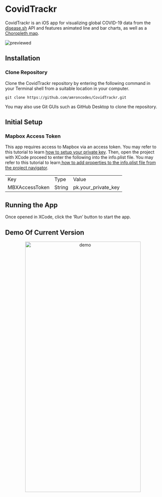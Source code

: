 # CovidTrackr

CovidTrackr is an iOS app for visualizing global COVID-19 data from the [disease.sh](https://disease.sh) API and features animated line and bar charts, as well as a [Choropleth map](https://datavizcatalogue.com/methods/choropleth.html).

![previewed](https://user-images.githubusercontent.com/54814481/234190409-6734e9de-ee70-4baf-bfe6-cc56ad5dc2e4.png)

## Installation
### Clone Repository
Clone the CovidTrackr repository by entering the following command in your Terminal shell from a suitable location in your computer.
```
git clone https://github.com/amroncodes/CovidTrackr.git
```
You may also use Git GUIs such as GitHub Desktop to clone the repository.

## Initial Setup
### Mapbox Access Token
This app requires access to Mapbox via an access token. You may refer to this tutorial to learn
[ how to setup your private key](https://docs.mapbox.com/help/getting-started/access-tokens/). Then, open the project with XCode proceed to enter the following into the info.plist file. You may refer to this tutorial to learn[ how to add properties to the info.plist file from the project navigator](https://www.youtube.com/watch?v=tTsm-i4iJYA).

<table>
  <tr>
    <td> Key </td>
    <td> Type </td>
    <td> Value </td>
  </tr> 
  <tr>
     <td>MBXAccessToken</td>
     <td>String</td>
     <td>pk.your_private_key</td>
  </tr> 
 <table>

## Running the App
Once opened in XCode, click the ‘Run’ button to start the app. 

## Demo Of Current Version
  <p align="center">
    <img src="https://user-images.githubusercontent.com/54814481/234215006-d576d92d-2c32-4f08-8b11-4febf998a4b9.gif" alt="demo" height="812" width="375"/>
  <p>




